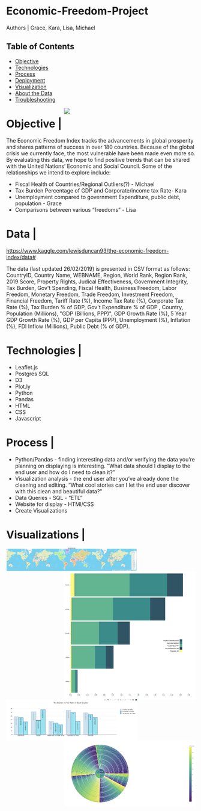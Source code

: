 # Economic-Freedom-Project

Authors | Grace, Kara, Lisa, Michael

## Table of Contents
* [Objective](#Objective)
* [Technologies](#Technologies)
* [Process](#Process)
* [Deployment](#Deployment)
* [Visualization](#Visualization)
* [About the Data](#Data)
* [Troubleshooting](#Troubleshooting)

<img src="https://northafricapost.com/wp-content/uploads/2019/01/2019-Index-of-Economic-Freedom-294x420.png" width=350px align=right>

# Objective | 

The Economic Freedom Index tracks the advancements in global prosperity and shares patterns of success in over 180 countries.  Because of the global crisis we currently face, the most vulnerable have been made even more so.  By evaluating this data, we hope to find positive trends that can be shared with the United Nations’ Economic and Social Council.  Some of the relationships we intend to explore include:
* Fiscal Health of Countries/Regional Outliers(?) - Michael
* Tax Burden Percentage of GDP and Corporate/income tax Rate- Kara
* Unemployment compared to government Expenditure,  public debt, population - Grace
* Comparisons between various “freedoms” - Lisa


# Data | 

https://www.kaggle.com/lewisduncan93/the-economic-freedom-index/data#

The data (last updated 26/02/2019) is presented in CSV format as follows: CountryID, Country Name, WEBNAME, Region, World Rank, Region Rank, 2019 Score, Property Rights, Judical Effectiveness, Government Integrity, Tax Burden, Gov't Spending, Fiscal Health, Business Freedom, Labor Freedom, Monetary Freedom, Trade Freedom, Investment Freedom, Financial Freedom, Tariff Rate (%), Income Tax Rate (%), Corporate Tax Rate (%), Tax Burden % of GDP, Gov't Expenditure % of GDP , Country, Population (Millions), "GDP (Billions, PPP)", GDP Growth Rate (%), 5 Year GDP Growth Rate (%), GDP per Capita (PPP), Unemployment (%), Inflation (%), FDI Inflow (Millions), Public Debt (% of GDP).

# Technologies |

* Leaflet.js
* Postgres SQL
* D3
* Plot.ly
* Python
* Pandas
* HTML
* CSS
* Javascript

# Process |

* Python/Pandas - finding interesting data and/or verifying the data you’re planning on displaying is interesting. “What data should I display to the end user and how do I need to clean it?”
* Visualization analysis - the end user after you’ve already done the cleaning and editing. “What cool stories can I let the end user discover with this clean and beautiful data?”
* Data Queries - SQL - “ETL”
* Website for display - HTMl/CSS
* Create Visualizations

# Visualizations | 

<img src="Outputs/map.png" width=350px align=left>

<img src="Outputs/hbar.png" width=350px align=right>

<img src="Outputs/taxbar.png" width=350px align=left>

<img src="Outputs/sunburst.png" width=350px align=right>

